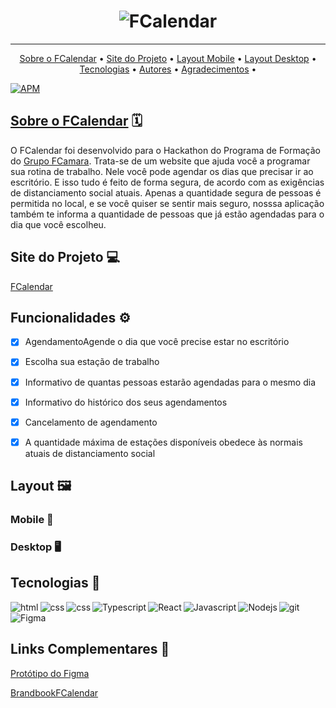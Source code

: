 
<h1 align="center">
    <img alt="FCalendar" src="https://i.postimg.cc/T30gnxtc/fcalendar-banner-readme.png" />
</h1>

---

<p align="center">
 <a href="#-sobre--o--fcalendar">Sobre o FCalendar</a> •
 <a href="#-site-do-projeto">Site do Projeto</a> •
 <a href="#-layout-mobile">Layout Mobile</a> • 
 <a href="#-layout-desktop">Layout Desktop</a> • 
 <a href="#-tecnologias">Tecnologias</a> • 
 <a href="#-autores">Autores</a> • 
 <a href="#-agradecimentos">Agradecimentos</a> • 
</p>




[![APM](https://img.shields.io/apm/l/react)](https://github.com/JenniSalum/Hackaton-19-FCamara/blob/main/LICENSE)


## [Sobre o FCalendar](#-sobre-o-fcalendar) :spiral_calendar:
O FCalendar foi desenvolvido para o Hackathon do Programa de Formação do [Grupo FCamara](https://www.fcamara.com.br/).
Trata-se de um website que ajuda você a programar sua rotina de trabalho. Nele você pode agendar os dias que precisar ir ao escritório. E isso tudo é feito de forma segura, de acordo com as exigências de distanciamento social atuais. Apenas a quantidade segura de pessoas é permitida no local, e se você quiser se sentir mais seguro, nosssa aplicação também te informa a quantidade de pessoas que já estão agendadas para o dia que você escolheu.



## Site do Projeto 💻

[FCalendar](https://https://www.google.com.br/)


## Funcionalidades ⚙️

- [x] AgendamentoAgende o dia que você precise estar no escritório
- [x] Escolha sua estação de trabalho
- [x] Informativo de quantas pessoas estarão agendadas para o mesmo dia
- [x] Informativo do histórico dos seus agendamentos
- [x] Cancelamento de agendamento
- [x] A quantidade máxima de estações disponíveis obedece às normais atuais de distanciamento social



## Layout 🖼️  

### Mobile 📱  

### Desktop 🖥️


## Tecnologias 🧰

<img align="left" alt="html" src="https://img.shields.io/badge/HTML5-E34F26?style=for-the-badge&logo=html5&logoColor=white" />
<img align="left" alt="css" src="https://img.shields.io/badge/CSS3-1572B6?style=for-the-badge&logo=css3&logoColor=white" />
<img align="left" alt="css" src="https://img.shields.io/badge/SASS-hotpink.svg?style=for-the-badge&logo=SASS&logoColor=white" />
<img align="left" alt="Typescript" src="https://img.shields.io/badge/typescript-%23007ACC.svg?style=for-the-badge&logo=typescript&logoColor=white" />
<img align="left" alt="React" src="https://img.shields.io/badge/react-%2320232a.svg?style=for-the-badge&logo=react&logoColor=%2361DAFB" />
<img align="left" alt="Javascript" src="https://img.shields.io/badge/javascript-%23323330.svg?style=for-the-badge&logo=javascript&logoColor=%23F7DF1E" />
<img align="left" alt="Nodejs" src="https://img.shields.io/badge/node.js-6DA55F?style=for-the-badge&logo=node.js&logoColor=white" />
<img align="left" alt="git" src="https://img.shields.io/badge/Git-F05032?style=for-the-badge&logo=git&logoColor=white" />
<img align="left" alt="Figma" src="https://img.shields.io/badge/Figma-F24E1E?style=for-the-badge&logo=figma&logoColor=white" />
</br>
</br>
</p>

## Links Complementares 🔗

[Protótipo do Figma](https://www.figma.com/file/xNP9lmoAzlzvyqOWPGhKuh/FCalendar?node-id=175%3A7530)

[BrandbookFCalendar](https://mariadantas.notion.site/Brandbook-FCalendar-41fba29b6b994a6dafd0c62636d19d58)

